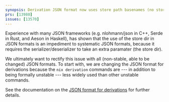 ```yaml
---
synopsis: Derivation JSON format now uses store path basenames (no store dir) only
prs: [13980]
issues: [13570]
---
```


Experience with many JSON frameworks (e.g. nlohmann/json in C++, Serde in Rust, and Aeson in Haskell), has shown that the use of the store dir in JSON formats is an impediment to systematic JSON formats,
because it requires the serializer/deserializer to take an extra paramater (the store dir).

We ultimately want to rectify this issue with all (non-stable, able to be changed) JSON formats.
To start with, we are changing the JSON format for derivations because the `nix derivation` commands are
--- in addition to being formally unstable
--- less widely used than other unstable commands.

See the documentation on the [JSON format for derivations](@docroot@/protocols/json/derivation.md) for further details.
